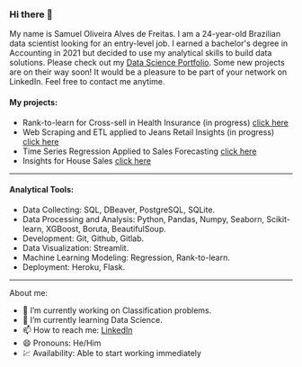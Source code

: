 ### Hi there 👋

My name is Samuel Oliveira Alves de Freitas. I am a 24-year-old Brazilian data scientist looking for an entry-level job. I earned a bachelor's degree in Accounting in 2021 but decided to use my analytical skills to build data solutions. Please check out my [Data Science Portfolio](https://samueloliveirads.github.io/portfolio_projetos/). Some new projects are on their way soon! It would be a pleasure to be part of your network on LinkedIn. Feel free to contact me anytime.

#### My projects:

- Rank-to-learn for Cross-sell in Health Insurance (in progress) [click here](https://github.com/SamuelOliveirads/Health_Insurance_Cross_Sell)
- Web Scraping and ETL applied to Jeans Retail Insights (in progress) [click here](https://github.com/SamuelOliveirads/webscraping_jeans)
- Time Series Regression Applied to Sales Forecasting [click here](https://github.com/SamuelOliveirads/rossman_project)
- Insights for House Sales [click here](https://github.com/SamuelOliveirads/project_insight_house_rocket)
----------------------------------
#### Analytical Tools:

- Data Collecting: SQL, DBeaver, PostgreSQL, SQLite.
- Data Processing and Analysis: Python, Pandas, Numpy, Seaborn, Scikit-learn, XGBoost, Boruta, BeautifulSoup.
- Development: Git, Github, Gitlab.
- Data Visualization: Streamlit.
- Machine Learning Modeling: Regression, Rank-to-learn.
- Deployment: Heroku, Flask.
----------------------------------
About me:

- 🔭 I’m currently working on Classification problems.
- 🌱 I’m currently learning Data Science.
- 📫 How to reach me: [LinkedIn](https://www.linkedin.com/in/samuel-oliveira-alves-/)
- 😄 Pronouns: He/Him
- 💹 Availability: Able to start working immediately

